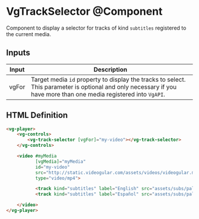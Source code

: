 # VgTrackSelector @Component

Component to display a selector for tracks of kind `subtitles` registered to the current media.

## Inputs

| Input | Description |
|--- |--- |
| vgFor | Target media `id` property to display the tracks to select. This parameter is optional and only necessary if you have more than one media registered into `VgAPI`. |

## HTML Definition

```html
<vg-player>
    <vg-controls>
        <vg-track-selector [vgFor]="my-video"></vg-track-selector>
    </vg-controls>

    <video #myMedia
           [vgMedia]="myMedia"
           id="my-video"
           src="http://static.videogular.com/assets/videos/videogular.mp4"
           type="video/mp4">

           <track kind="subtitles" label="English" src="assets/subs/pale-blue-dot.vtt" srclang="en" default>
           <track kind="subtitles" label="Español" src="assets/subs/pale-blue-dot-es.vtt" srclang="es">

    </video>
</vg-player>
```
